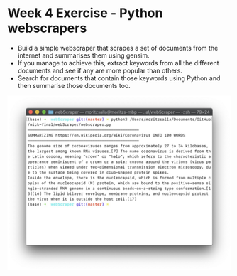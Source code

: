 # Week 4 Exercise - Python webscrapers

- Build a simple webscraper that scrapes a set of documents from the internet and summarises them using gensim.
- If you manage to achieve this, extract keywords from all the different documents and see if any are more popular than others.
- Search for documents that contain those keywords using Python and then summarise those documents too.

![Screenshot](./screenshot.jpg)

